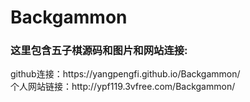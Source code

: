# Backgammon
<h3>这里包含五子棋源码和图片和网站连接:</h3>
<span>github连接：</span><a herf="https://yangpengfi.github.io/Backgammon/">https://yangpengfi.github.io/Backgammon/</a><br />
<span>个人网站链接：</span><a herf="http://ypf119.3vfree.com/Backgammon/">http://ypf119.3vfree.com/Backgammon/</a>
